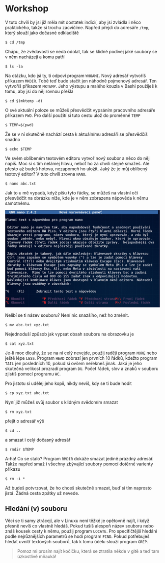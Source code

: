 # Workshop

V tuto chvíli by jsi již měla mít dostatek indícií, aby jsi zvládla i 
něco praktického, takže si trochu zacvičíme. Napřed přejdi do adresáře 
`/tmp`, který slouží jako dočasné odkladiště

	$ cd /tmp

Chápu, že zvědavosti se nedá odolat, tak se klidně podívej jaké soubory 
se v něm nacházejí a komu patří

	$ ls -la

Na otázku, kdo jsi ty, ti odpoví program `WHOAMI`. Nový adresář 
vytvoříš příkazem `MKDIR`. Tobě teď bude stačit jen náhodně pojmenový 
adresář. Ten vytvoříš příkazem `MKTEMP`. Jeho výstupu a malého kouzla v 
Bashi použiješ k tomu, aby jsi do něj rovnou přešla

	$ cd $(mktemp -d)

O své aktuální poloze se můžeš přesvědčit vypsáním pracovního adresáře 
příkazem `PWD`. Pro další použití si tuto cestu ulož do proměnné `TEMP`

	$ TEMP=$(pwd)

Že se v ní skutečně nachází cesta k aktuálnímu adresáři se přesvědčíš 
snadno

	$ echo $TEMP

Ve svém oblíbeném textovém editoru vytvoř nový soubor a něco do něj 
napiš. Moc si s tím nelámej hlavu, neboť ho za chvíli stejně smažeš. 
Ale přesto až budeš hotova, nezapomeň ho uložit. Jaký že je můj 
oblíbený textový editor? V tuto chvíli zrovna `NANO`.

	$ nano abc.txt

Jak to u mě vypadá, když píšu tyto řádky, se můžeš na vlastní oči 
přesvědčit na obrázku níže, kde je v něm zobrazena nápověda k němu 
samotnému.

![nano](screenshots/nano.png)

Nelíbí se ti název souboru? Není nic snazšího, než ho změnit.

	$ mv abc.txt xyz.txt

Nejednoduší způsob jak vypsat obsah souboru na obrazovku je <!-- kočička -->

	$ cat xyz.txt 

Je-li moc dlouhý, že se na ní celý nevejde, použij raději program 
`MORE` nebo ještě lépe `LESS`. Program `HEAD` zobrazí jen prvních 10 
řádků, kdežto program `TAIL` jen posledních 10, pokud si ovšem neřekneš 
jinak. Jaká je jeho skutečná velikost prozradí program `DU`. Počet 
řádek, slov a znaků v souboru zjistíš pomocí programu `WC`.

Pro jistotu si udělej jeho kopii, nikdy nevíš, kdy se ti bude hodit

	$ cp xyz.txt abc.txt

Nyní již můžeš svůj soubor s klidným svědomím smazat

	$ rm xyz.txt

přejít o adresář výš

	$ cd ..

a smazat i celý dočasný adresář

	$ rmdir $TEMP

A-ha! Co se stalo? Program `RMDIR` dokáže smazat jedině prázdný 
adresář. Takže napřed smaž i všechny zbývající soubory pomocí dotěrné 
varienty příkazu

	$ rm -i *
	
Až budeš potvrzovat, že ho chceš skutečně smazat, buď si tím naprosto 
jistá. Žádná cesta zpátky už nevede.


## Hledání (v) souboru

Věci se ti samy ztrácejí, ale v Linuxu není těžké je opětovně najít, i 
když přesně nevíš co vlastně hledáš. Pokud tušíš alespoň název souboru 
nebo znáš kousek cesty k němu, použij program `LOCATE`. Pro 
specifičtější hledání podle nejrůznějších parametrů se hodí program 
`FIND`. Pokud potřebuješ hledat uvnitř textových souborů, tak k tomu 
účelu slouží program `GREP`.

> Pomoz mi prosím najít kočičku, která se ztratila někde v gitě a teď 
> tam úzkostlivě mňauká!
<!-- `grep -sh mňau .git*` -->
